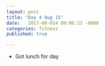 ```yaml
---
layout: post
title: "Day 4 Aug 15"
date:   2017-08-014 09:06:23 -0600
categories: fitness
published: true

---
```


* Got lunch for day

